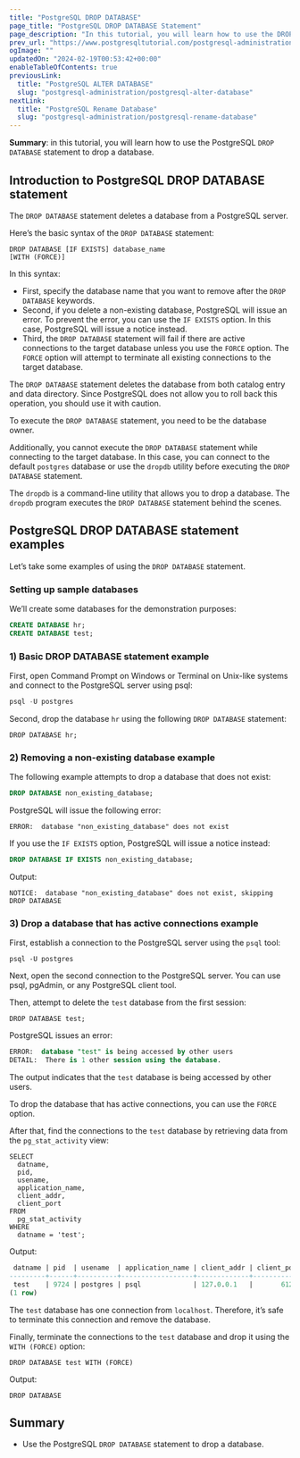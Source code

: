 ```yaml
---
title: "PostgreSQL DROP DATABASE"
page_title: "PostgreSQL DROP DATABASE Statement"
page_description: "In this tutorial, you will learn how to use the DROP DATABASE statement to drop a database from a PostgreSQL server."
prev_url: "https://www.postgresqltutorial.com/postgresql-administration/postgresql-drop-database/"
ogImage: ""
updatedOn: "2024-02-19T00:53:42+00:00"
enableTableOfContents: true
previousLink: 
  title: "PostgreSQL ALTER DATABASE"
  slug: "postgresql-administration/postgresql-alter-database"
nextLink: 
  title: "PostgreSQL Rename Database"
  slug: "postgresql-administration/postgresql-rename-database"
---
```





**Summary**: in this tutorial, you will learn how to use the PostgreSQL `DROP DATABASE` statement to drop a database.


## Introduction to PostgreSQL DROP DATABASE statement

The `DROP DATABASE` statement deletes a database from a PostgreSQL server.

Here’s the basic syntax of the `DROP DATABASE` statement:


```httpsqlsql
DROP DATABASE [IF EXISTS] database_name
[WITH (FORCE)]
```
In this syntax:

* First, specify the database name that you want to remove after the `DROP DATABASE` keywords.
* Second, if you delete a non\-existing database, PostgreSQL will issue an error. To prevent the error, you can use the `IF EXISTS` option. In this case, PostgreSQL will issue a notice instead.
* Third, the `DROP DATABASE` statement will fail if there are active connections to the target database unless you use the `FORCE` option. The `FORCE` option will attempt to terminate all existing connections to the target database.

The `DROP DATABASE` statement deletes the database from both catalog entry and data directory. Since PostgreSQL does not allow you to roll back this operation, you should use it with caution.

To execute the `DROP DATABASE` statement, you need to be the database owner.

Additionally, you cannot execute the `DROP DATABASE` statement while connecting to the target database. In this case, you can connect to the default `postgres` database or use the `dropdb` utility before executing the `DROP DATABASE` statement.

The `dropdb` is a command\-line utility that allows you to drop a database. The `dropdb` program executes the `DROP DATABASE` statement behind the scenes.


## PostgreSQL DROP DATABASE statement examples

Let’s take some examples of using the `DROP DATABASE` statement.


### Setting up sample databases

We’ll create some databases for the demonstration purposes:


```sql
CREATE DATABASE hr;
CREATE DATABASE test;
```

### 1\) Basic DROP DATABASE statement example

First, open Command Prompt on Windows or Terminal on Unix\-like systems and connect to the PostgreSQL server using psql:


```sql
psql -U postgres
```
Second, drop the database `hr` using the following `DROP DATABASE` statement:


```
DROP DATABASE hr;
```

### 2\) Removing a non\-existing database example

The following example attempts to drop a database that does not exist:


```sql
DROP DATABASE non_existing_database;
```
PostgreSQL will issue the following error:


```
ERROR:  database "non_existing_database" does not exist
```
If you use the `IF EXISTS` option, PostgreSQL will issue a notice instead:


```sql
DROP DATABASE IF EXISTS non_existing_database;
```
Output:


```
NOTICE:  database "non_existing_database" does not exist, skipping
DROP DATABASE
```

### 3\) Drop a database that has active connections example

First, establish a connection to the PostgreSQL server using the `psql` tool:


```
psql -U postgres
```
Next, open the second connection to the PostgreSQL server. You can use psql, pgAdmin, or any PostgreSQL client tool.

Then, attempt to delete the `test` database from the first session:


```
DROP DATABASE test;
```
PostgreSQL issues an error:


```sql
ERROR:  database "test" is being accessed by other users
DETAIL:  There is 1 other session using the database.
```
The output indicates that the `test` database is being accessed by other users.

To drop the database that has active connections, you can use the `FORCE` option.

After that, find the connections to the `test` database by retrieving data from the `pg_stat_activity` view:


```
SELECT 
  datname, 
  pid, 
  usename, 
  application_name, 
  client_addr, 
  client_port 
FROM 
  pg_stat_activity 
WHERE 
  datname = 'test';
```
Output:


```sql
 datname | pid  | usename  | application_name | client_addr | client_port
---------+------+----------+------------------+-------------+-------------
 test    | 9724 | postgres | psql             | 127.0.0.1   |       61287
(1 row)
```
The `test` database has one connection from `localhost`. Therefore, it’s safe to terminate this connection and remove the database.

Finally, terminate the connections to the `test` database and drop it using the `WITH (FORCE)` option:


```
DROP DATABASE test WITH (FORCE)
```
Output:


```
DROP DATABASE
```

## Summary

* Use the PostgreSQL `DROP DATABASE` statement to drop a database.

